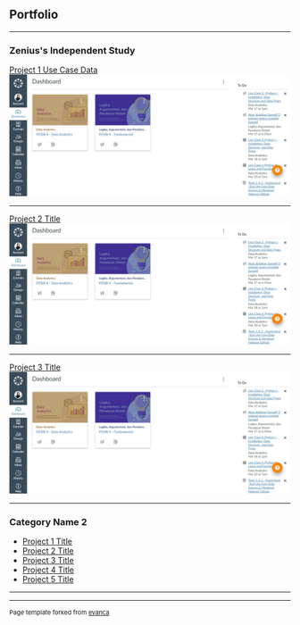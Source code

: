 ## Portfolio

---

### Zenius's Independent Study 

[Project 1 Use Case Data](/sample_page)
<img src="images/dummy pzsib.jpeg?raw=true"/>

---
[Project 2 Title](/pdf/sample_presentation.pdf)
<img src="images/dummy pzsib.jpeg?raw=true"/>

---
[Project 3 Title](http://example.com/)
<img src="images/dummy pzsib.jpeg?raw=true"/>

---

### Category Name 2

- [Project 1 Title](http://example.com/)
- [Project 2 Title](http://example.com/)
- [Project 3 Title](http://example.com/)
- [Project 4 Title](http://example.com/)
- [Project 5 Title](http://example.com/)

---




---
<p style="font-size:11px">Page template forked from <a href="https://github.com/evanca/quick-portfolio">evanca</a></p>
<!-- Remove above link if you don't want to attibute -->
